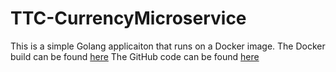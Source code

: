 # TTC-CurrencyMicroservice

This is a simple Golang applicaiton that runs on a Docker image.
The Docker build can be found [here](https://hub.docker.com/r/camcrockett/ttc-currencymicroservice/)
The GitHub code can be found [here](https://github.com/c-rocket/TTC-CurrencyMicroservice)